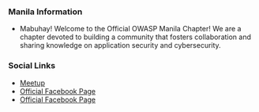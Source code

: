 ### Manila Information
* Mabuhay! Welcome to the Official OWASP Manila Chapter! We are a chapter devoted to building a community that fosters collaboration and sharing knowledge on application security and cybersecurity.

### Social Links
* [Meetup](https://www.meetup.com/owasp-manila/)
* [Official Facebook Page](https://www.owasp.org/www-chapter-manila/)
* [Official Facebook Page](https://www.owasp.org/www-chapter-manila/)


